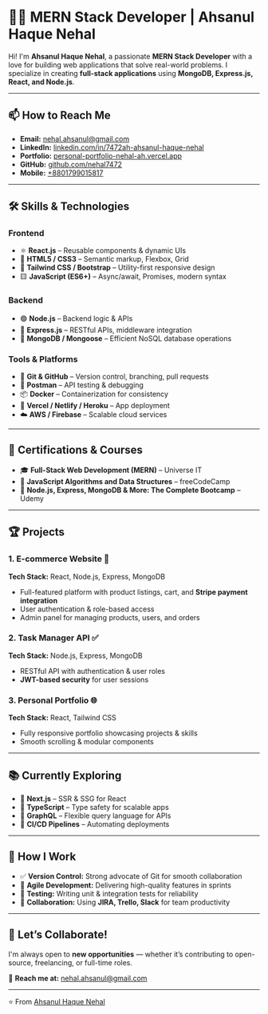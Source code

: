 # 👨‍💻 MERN Stack Developer | Ahsanul Haque Nehal  

Hi! I'm **Ahsanul Haque Nehal**, a passionate **MERN Stack Developer** with a love for building web applications that solve real-world problems. I specialize in creating **full-stack applications** using **MongoDB, Express.js, React, and Node.js**.  

---

## 📫 How to Reach Me  
- **Email:** [nehal.ahsanul@gmail.com](mailto:nehal.ahsanul@gmail.com)  
- **LinkedIn:** [linkedin.com/in/7472ah-ahsanul-haque-nehal](https://www.linkedin.com/in/7472ah-ahsanul-haque-nehal/)  
- **Portfolio:** [personal-portfolio-nehal-ah.vercel.app](https://personal-portfolio-nehal-ah.vercel.app/)  
- **GitHub:** [github.com/nehal7472](https://github.com/nehal7472)  
- **Mobile:** [+8801799015817](tel:+8801799015817)  

---

## 🛠️ Skills & Technologies  

### Frontend  
- ⚛️ **React.js** – Reusable components & dynamic UIs  
- 🎨 **HTML5 / CSS3** – Semantic markup, Flexbox, Grid  
- 💨 **Tailwind CSS / Bootstrap** – Utility-first responsive design  
- 🟨 **JavaScript (ES6+)** – Async/await, Promises, modern syntax  

### Backend  
- 🟢 **Node.js** – Backend logic & APIs  
- 🚏 **Express.js** – RESTful APIs, middleware integration  
- 🍃 **MongoDB / Mongoose** – Efficient NoSQL database operations  

### Tools & Platforms  
- 🔧 **Git & GitHub** – Version control, branching, pull requests  
- 🧪 **Postman** – API testing & debugging  
- 📦 **Docker** – Containerization for consistency  
- 🚀 **Vercel / Netlify / Heroku** – App deployment  
- ☁️ **AWS / Firebase** – Scalable cloud services  

---

## 📜 Certifications & Courses  
- 🎓 **Full-Stack Web Development (MERN)** – Universe IT  
- 📘 **JavaScript Algorithms and Data Structures** – freeCodeCamp  
- 📗 **Node.js, Express, MongoDB & More: The Complete Bootcamp** – Udemy  

---

## 🏆 Projects  

### 1. E-commerce Website 🛒  
**Tech Stack:** React, Node.js, Express, MongoDB  
- Full-featured platform with product listings, cart, and **Stripe payment integration**  
- User authentication & role-based access  
- Admin panel for managing products, users, and orders  

### 2. Task Manager API ✅  
**Tech Stack:** Node.js, Express, MongoDB  
- RESTful API with authentication & user roles  
- **JWT-based security** for user sessions  

### 3. Personal Portfolio 🌐  
**Tech Stack:** React, Tailwind CSS  
- Fully responsive portfolio showcasing projects & skills  
- Smooth scrolling & modular components  

---

## 📚 Currently Exploring  
- 🔹 **Next.js** – SSR & SSG for React  
- 🔹 **TypeScript** – Type safety for scalable apps  
- 🔹 **GraphQL** – Flexible query language for APIs  
- 🔹 **CI/CD Pipelines** – Automating deployments  

---

## 🚀 How I Work  
- ✅ **Version Control:** Strong advocate of Git for smooth collaboration  
- 🔄 **Agile Development:** Delivering high-quality features in sprints  
- 🧩 **Testing:** Writing unit & integration tests for reliability  
- 🤝 **Collaboration:** Using **JIRA, Trello, Slack** for team productivity  

---

## 🤝 Let’s Collaborate!  
I'm always open to **new opportunities** — whether it’s contributing to open-source, freelancing, or full-time roles.  

📩 **Reach me at:** [nehal.ahsanul@gmail.com](mailto:nehal.ahsanul@gmail.com)  

---
⭐️ From [Ahsanul Haque Nehal](https://github.com/nehal7472)
